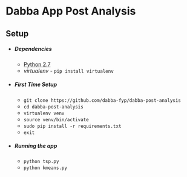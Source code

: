 # Dabba App Post Analysis

## Setup
* ##### Dependencies
    * [Python 2.7](https://www.python.org/download/releases/2.7/)
    * *virtualenv* - `pip install virtualenv`

* ##### First Time Setup
    * `git clone https://github.com/dabba-fyp/dabba-post-analysis`
    * `cd dabba-post-analysis`
    * `virtualenv venv`
    * `source venv/bin/activate`
    * `sudo pip install -r requirements.txt`    
    * `exit`
* ##### Running the app
    * `python tsp.py`
    * `python kmeans.py`
   
